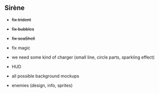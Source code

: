 ## Sirène

- ~~fix trident~~
- ~~fix bubbles~~
- ~~fix seaShell~~
- fix magic
- we need some kind of charger (small line, circle parts, sparkling effect)
- HUD

- all possible background mockups
- enemies (design, info, sprites)
